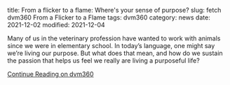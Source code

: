 title:  From a flicker to a flame: Where's your sense of purpose?
slug: fetch dvm360 From a Flicker to a Flame
tags: dvm360
category: news
date: 2021-12-02
modified: 2021-12-04

Many of us in the veterinary profession have wanted to work with animals since we were in elementary school. In today’s language, one might say we’re living our purpose. But what does that mean, and how do we sustain the passion that helps us feel we really are living a purposeful life?

[Continue Reading on dvm360](https://www.dvm360.com/view/from-a-flicker-to-a-flame-where-s-your-sense-of-purpose-)
